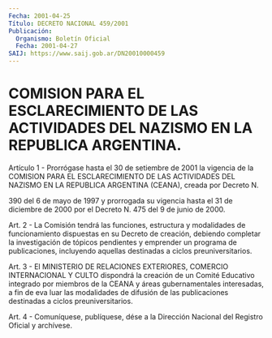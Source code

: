 ```yaml
---
Fecha: 2001-04-25
Título: DECRETO NACIONAL 459/2001
Publicación:
  Organismo: Boletín Oficial
  Fecha: 2001-04-27
SAIJ: https://www.saij.gob.ar/DN20010000459
---
```

# COMISION PARA EL ESCLARECIMIENTO DE LAS ACTIVIDADES DEL NAZISMO EN LA REPUBLICA ARGENTINA.

<a id="1"></a>
Artículo 1 - Prorrógase  hasta  el  30  de  setiembre  de  2001  la vigencia  de la COMISION PARA EL ESCLARECIMIENTO DE LAS ACTIVIDADES DEL NAZISMO EN LA REPUBLICA ARGENTINA (CEANA), creada por Decreto N.

390 del 6 de  mayo  de 1997 y prorrogada su vigencia hasta el 31 de diciembre de 2000 por  el  Decreto  N. 475  del  9 de junio de 2000.

<a id="2"></a>
Art. 2 - La Comisión tendrá las funciones, estructura  y  modalidades de  funcionamiento  dispuestas  en su Decreto de creación, debiendo completar la investigación de tópicos  pendientes  y  emprender  un programa  de publicaciones, incluyendo aquellas destinadas a ciclos preuniversitarios.

<a id="3"></a>
Art. 3 - El MINISTERIO DE RELACIONES EXTERIORES, COMERCIO INTERNACIONAL  Y CULTO dispondrá la creación de un Comité Educativo integrado  por  miembros   de  la  CEANA  y  áreas  gubernamentales interesadas, a fin de eva luar  las  modalidades de difusión de las publicaciones destinadas a ciclos preuniversitarios.

<a id="4"></a>
Art. 4 - Comuníquese, publíquese, dése a  la  Dirección  Nacional del Registro Oficial y archívese.